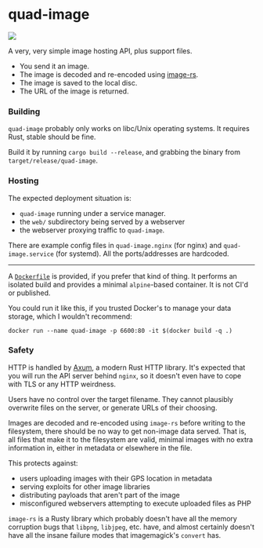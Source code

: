 # quad-image

[![](https://img.shields.io/crates/v/quad-image.svg)](https://crates.io/crates/quad-image)

A very, very simple image hosting API, plus support files.

 * You send it an image.
 * The image is decoded and re-encoded using
[image-rs](https://crates.io/crates/image).
 * The image is saved to the local disc.
 * The URL of the image is returned.

### Building

`quad-image` probably only works on libc/Unix operating systems.
It requires Rust, stable should be fine.

Build it by running `cargo build --release`, and grabbing the binary from
`target/release/quad-image`.


### Hosting

The expected deployment situation is:

 * `quad-image` running under a service manager.
 * the `web/` subdirectory being served by a webserver
 * the webserver proxying traffic to `quad-image`.

There are example config files in `quad-image.nginx` (for nginx) and
`quad-image.service` (for systemd). All the ports/addresses are hardcoded.

---

A [`Dockerfile`](Dockerfile) is provided, if you prefer that kind of thing.
It performs an isolated build and provides a minimal `alpine`-based container.
It is not CI'd or published.

You could run it like this, if you trusted Docker's to manage your data storage,
which I wouldn't recommend:
```
docker run --name quad-image -p 6600:80 -it $(docker build -q .)
```

### Safety

HTTP is handled by [Axum](https://crates.io/crates/axum), a modern
Rust HTTP library. It's expected that you will run the API server
behind `nginx`, so it doesn't even have to cope with TLS or any HTTP
weirdness.

Users have no control over the target filename. They cannot plausibly
overwrite files on the server, or generate URLs of their choosing.

Images are decoded and re-encoded using `image-rs` before writing
to the filesystem, there should be no way to get non-image data served.
That is, all files that make it to the filesystem are valid, minimal
images with no extra information in, either in metadata or elsewhere
in the file.

This protects against:

 * users uploading images with their GPS location in metadata
 * serving exploits for other image libraries
 * distributing payloads that aren't part of the image
 * misconfigured webservers attempting to execute uploaded files as PHP

`image-rs` is a Rusty library which probably doesn't have all the
memory corruption bugs that `libpng`, `libjpeg`, etc. have, and
almost certainly doesn't have all the insane failure modes that
imagemagick's `convert` has.
